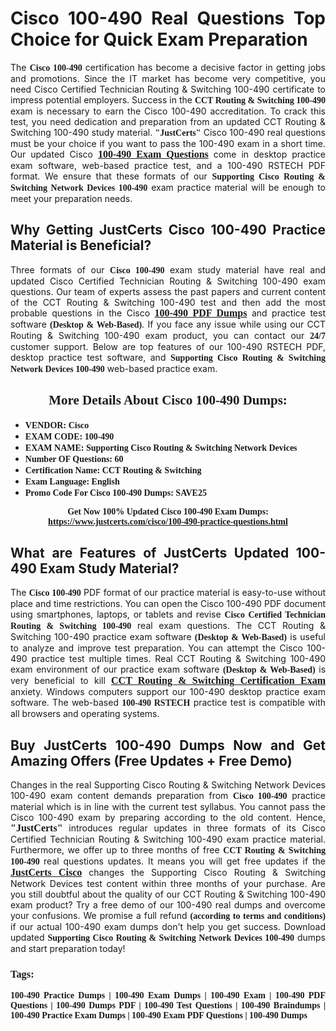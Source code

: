 <h1 style="text-align: justify;"><strong>Cisco 100-490 Real Questions Top Choice for Quick Exam Preparation</strong></h1>

<p style="text-align: justify;">The <span style="font-family:Georgia,serif;"><strong>Cisco 100-490</strong></span> certification has become a decisive factor in getting jobs and promotions. Since the IT market has become very competitive, you need Cisco Certified Technician Routing & Switching 100-490 certificate to impress potential employers. Success in the <span style="font-family:Georgia,serif;"><strong>CCT Routing & Switching 100-490</strong></span> exam is necessary to earn the Cisco 100-490 accreditation. To crack this test, you need dedication and preparation from an updated CCT Routing & Switching 100-490 study material. <span style="font-size:14px;"><span style="font-family:Georgia,serif;"><strong>"JustCerts"</strong></span></span> Cisco 100-490 real questions must be your choice if you want to pass the 100-490 exam in a short time. Our updated Cisco <a href="https://www.justcerts.com/cisco/100-490-practice-questions.html"><span style="font-size:16px;"><span style="font-family:Georgia,serif;"><strong>100-490 Exam Questions</strong></span></span></a> come in desktop practice exam software, web-based practice test, and a 100-490 RSTECH PDF format. We ensure that these formats of our <span style="font-family:Georgia,serif;"><strong>Supporting Cisco Routing & Switching Network Devices 100-490</strong></span> exam practice material will be enough to meet your preparation needs.</p>

<h2 style="text-align: justify;"><strong>Why Getting JustCerts Cisco 100-490 Practice Material is Beneficial?</strong></h2>

<p style="text-align: justify;">Three formats of our <span style="font-family:Georgia,serif;"><strong>Cisco 100-490</strong></span> exam study material have real and updated Cisco Certified Technician Routing & Switching 100-490 exam questions. Our team of experts assess the past papers and current content of the CCT Routing & Switching 100-490 test and then add the most probable questions in the Cisco <a href="https://www.justcerts.com/cisco/100-490-practice-questions.html"><span style="font-size:16px;"><span style="font-family:Georgia,serif;"><strong>100-490 PDF Dumps</strong></span></span></a> and practice test software <span style="font-family:Georgia,serif;"><strong>(Desktop & Web-Based)</strong></span>. If you face any issue while using our CCT Routing & Switching 100-490 exam product, you can contact our <span style="font-family:Georgia,serif;"><strong>24/7</strong></span> customer support. Below are top features of our 100-490 RSTECH PDF, desktop practice test software, and <span style="font-family:Georgia,serif;"><strong>Supporting Cisco Routing & Switching Network Devices 100-490</strong></span> web-based practice exam.</p>

<h2 style="text-align: center;"><strong><span style="font-family:Georgia,serif;">More Details About Cisco 100-490 Dumps:</span></strong></h2>

<ul>
	<li style="text-align: justify;"><span style="font-size:14px;"><span style="font-family:Georgia,serif;"><strong>VENDOR: Cisco</strong></span></span></li>
	<li style="text-align: justify;"><span style="font-size:14px;"><span style="font-family:Georgia,serif;"><strong>EXAM CODE: 100-490</strong></span></span></li>
	<li style="text-align: justify;"><span style="font-size:14px;"><span style="font-family:Georgia,serif;"><strong>EXAM NAME: Supporting Cisco Routing & Switching Network Devices</strong></span></span></li>
	<li style="text-align: justify;"><span style="font-size:14px;"><span style="font-family:Georgia,serif;"><strong>Number OF Questions: 60</strong></span></span></li>
	<li style="text-align: justify;"><span style="font-size:14px;"><span style="font-family:Georgia,serif;"><strong>Certification Name: CCT Routing & Switching</strong></span></span></li>
	<li style="text-align: justify;"><span style="font-size:14px;"><span style="font-family:Georgia,serif;"><strong>Exam Language: English</strong></span></span></li>
	<li style="text-align: justify;"><span style="font-size:14px;"><span style="font-family:Georgia,serif;"><strong>Promo Code For Cisco 100-490 Dumps: SAVE25</strong></span></span></li>
</ul>

<p style="text-align: center;"><strong><span style="font-family:Georgia,serif;"><span style="font-size:14px;">Get Now 100% Updated Cisco 100-490 Exam Dumps:</span> <a href="https://www.justcerts.com/cisco/100-490-practice-questions.html">https://www.justcerts.com/cisco/100-490-practice-questions.html</a></span></strong></p>

<h2 style="text-align: justify;"><strong>What are Features of JustCerts Updated 100-490 Exam Study Material?</strong></h2>

<p style="text-align: justify;">The <span style="font-family:Georgia,serif;"><strong>Cisco 100-490</strong></span> PDF format of our practice material is easy-to-use without place and time restrictions. You can open the Cisco 100-490 PDF document using smartphones, laptops, or tablets and revise <span style="font-family:Georgia,serif;"><strong>Cisco Certified Technician Routing & Switching 100-490</strong></span> real exam questions. The CCT Routing & Switching 100-490 practice exam software <span style="font-family:Georgia,serif;"><strong>(Desktop & Web-Based)</strong></span> is useful to analyze and improve test preparation. You can attempt the Cisco 100-490 practice test multiple times. Real CCT Routing & Switching 100-490 exam environment of our practice exam software <span style="font-family:Georgia,serif;"><strong>(Desktop & Web-Based)</strong></span> is very beneficial to kill <a href="https://www.justcerts.com/cisco/cct-routing-switching-certification-exams.html"><span style="font-size:16px;"><span style="font-family:Georgia,serif;"><strong>CCT Routing & Switching Certification Exam</strong></span></span></a> anxiety. Windows computers support our 100-490 desktop practice exam software. The web-based <span style="font-family:Georgia,serif;"><strong>100-490 RSTECH</strong></span> practice test is compatible with all browsers and operating systems.</p>

<h2 style="text-align: justify;"><strong>Buy JustCerts 100-490 Dumps Now and Get Amazing Offers (Free Updates + Free Demo)</strong></h2>

<p style="text-align: justify;">Changes in the real Supporting Cisco Routing & Switching Network Devices 100-490 exam content demands preparation from <span style="font-family:Georgia,serif;"><strong>Cisco 100-490</strong></span> practice material which is in line with the current test syllabus. You cannot pass the Cisco 100-490 exam by preparing according to the old content. Hence, <span style="font-size:16px;"><span style="font-family:Georgia,serif;"><strong>"JustCerts"</strong></span></span> introduces regular updates in three formats of its Cisco Certified Technician Routing & Switching 100-490 exam practice material. Furthermore, we offer up to three months of free <span style="font-family:Georgia,serif;"><strong>CCT Routing & Switching 100-490 </strong></span>real questions updates. It means you will get free updates if the <a href="https://www.justcerts.com/cisco-certification-exams.html"><span style="font-size:16px;"><span style="font-family:Georgia,serif;"><strong>JustCerts Cisco</strong></span></span></a> changes the Supporting Cisco Routing & Switching Network Devices test content within three months of your purchase. Are you still doubtful about the quality of our CCT Routing & Switching 100-490 exam product? Try a free demo of our 100-490 real dumps and overcome your confusions. We promise a full refund <span style="font-family:Georgia,serif;"><strong>(according to terms and conditions)</strong></span> if our actual 100-490 exam dumps don't help you get success. Download updated <span style="font-family:Georgia,serif;"><strong>Supporting Cisco Routing & Switching Network Devices 100-490</strong></span> dumps and start preparation today!</p>

<h3 style="text-align: justify;"><span style="font-family:Georgia,serif;"><strong>Tags:</strong></span></h3>

<p style="text-align: justify;"><span style="font-family:Georgia,serif;"><strong>100-490 Practice Dumps | 100-490 Exam Dumps | 100-490 Exam | 100-490 PDF Questions | 100-490 Dumps PDF | 100-490 Test Questions | 100-490 Braindumps | 100-490 Practice Exam Dumps | 100-490 Exam PDF Questions | 100-490 Dumps</strong></span></p>
